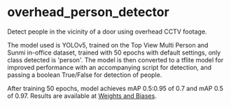 # overhead_person_detector
Detect people in the vicinity of a door using overhead CCTV footage.

The model used is YOLOv5, trained on the Top View Multi Person and Sunmi in-office dataset, trained with 50 epochs with default settings, only class detected is 'person'.
The model is then converted to a tflite model for improved performance with an accompanying script for detection, and passing a boolean True/False for detection of people.

After training 50 epochs, model achieves mAP 0.5:0.95 of 0.7 and mAP 0.5 of 0.97. Results are available at [Weights and Biases](https://wandb.ai/aribic/YOLOv5/runs/auasy8xw/overview).
